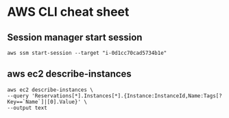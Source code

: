 # AWS CLI cheat sheet

## Session manager start session 
`aws ssm start-session --target "i-0d1cc70cad5734b1e"`

## aws ec2 describe-instances
```
aws ec2 describe-instances \
--query 'Reservations[*].Instances[*].{Instance:InstanceId,Name:Tags[?Key==`Name`]|[0].Value}' \
--output text
```
